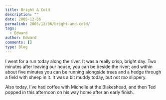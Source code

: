 ```yaml
---
title: Bright & Cold
description: ""
date: 2005-12-06
permalink: 2005/12/06/bright-and-cold/
tags:
  - Edward
author: Edward
comments: []
type: Blog
---
```


I went for a run today along the river. It was a really crisp, bright
day. Two minutes after leaving our house, you can be beside the river;
and within about five minutes you can be running alongside trees and a
hedge through a field with sheep in it. It was a bit muddy today, but
not *too* slippery.

Also today, I\'ve had coffee with Michelle at the Blakeshead, and then
Ted popped in this afternoon on his way home after an early finish.

